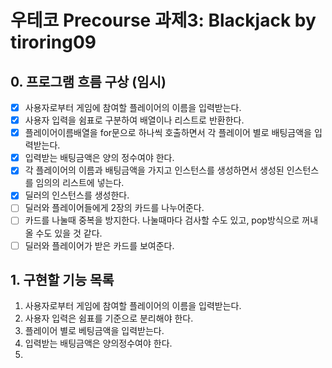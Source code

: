 # 우테코 Precourse 과제3: Blackjack by tiroring09

## 0. 프로그램 흐름 구상 (임시)

- [x] 사용자로부터 게임에 참여할 플레이어의 이름을 입력받는다.
- [x] 사용자 입력을 쉼표로 구분하여 배열이나 리스트로 반환한다.
- [x] 플레이어이름배열을 for문으로 하나씩 호출하면서 각 플레이어 별로 배팅금액을 입력받는다.
- [x] 입력받는 배팅금액은 양의 정수여야 한다.
- [x] 각 플레이어의 이름과 배팅금액을 가지고 인스턴스를 생성하면서 생성된 인스턴스를 임의의 리스트에 넣는다.
- [x] 딜러의 인스턴스를 생성한다.
- [ ] 딜러와 플레이어들에게 2장의 카드를 나누어준다.
- [ ] 카드를 나눌때 중복을 방지한다. 나눌때마다 검사할 수도 있고, pop방식으로 꺼내올 수도 있을 것 같다.
- [ ] 딜러와 플레이어가 받은 카드를 보여준다.

## 1. 구현할 기능 목록
1. 사용자로부터 게임에 참여할 플레이어의 이름을 입력받는다.
2. 사용자 입력은 쉼표를 기준으로 분리해야 한다.
2. 플레이어 별로 베팅금액을 입력받는다.
3. 입력받는 배팅금액은 양의정수여야 한다.
4. 